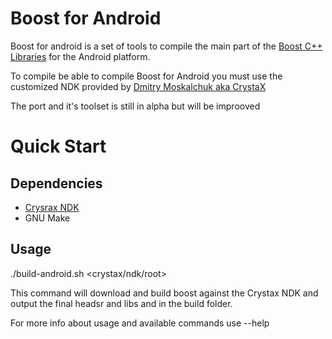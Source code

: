 # Boost for Android
Boost for android is a set of tools to compile the main part of the [Boost C++ Libraries](http://www.boost.org/) for the Android platform.

To compile be able to compile Boost for Android you must use the customized NDK provided by [Dmitry Moskalchuk aka CrystaX](http://www.crystax.net/android/ndk.php) 

The port and it's toolset is still in alpha but will be improoved

# Quick Start

## Dependencies

 * [Crysrax NDK](http://www.crystax.net/android/ndk.php)
 * GNU Make

## Usage

./build-android.sh <crystax/ndk/root>

This command will download and build boost against the Crystax NDK and output the final headsr and libs and in the build folder.

For more info about usage and available commands use --help
